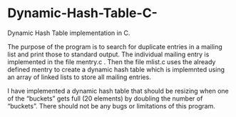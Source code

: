 # Dynamic-Hash-Table-C-
Dynamic Hash Table implementation in C. 

The purpose of the program is to search for duplicate entries in a mailing list and print those to standard output. The individual mailing entry is implemented in the file mentry.c . Then the file mlist.c uses the already defined mentry to create a dynamic hash table which is implemnted using an array of linked lists to store all mailing entries.

I have implemented a dynamic hash table that should be resizing when one of the “buckets” gets full (20 elements) by doubling the number of “buckets”.
There should not be any bugs or limitations of this program.


